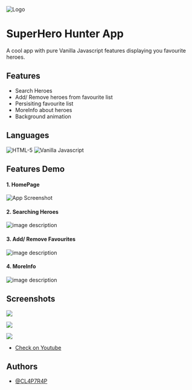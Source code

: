 ![Logo](https://encrypted-tbn0.gstatic.com/images?q=tbn:ANd9GcSh9JRD9V2w7tnNqL16nYpf3GWEGUJajlSVwQ&usqp=CAU)
# SuperHero Hunter App

A cool app with pure Vanilla Javascript features displaying you favourite heroes.


## Features

- Search Heroes
- Add/ Remove heroes from favourite list
- Persisiting favourite list
- MoreInfo about heroes
- Background animation




## Languages



![HTML-5](https://img.shields.io/badge/1-HTML-yellow)
![ Vanilla Javascript](https://img.shields.io/badge/2-Vanilla%20JS-green)


## Features Demo

#### 1. HomePage

![App Screenshot](https://user-images.githubusercontent.com/57012258/237349411-c982b7e6-25da-4637-95d6-f54034798b30.gif)

#### 2. Searching Heroes
![image description](https://user-images.githubusercontent.com/57012258/237352319-9fe7867e-330e-4c1f-b33f-c68084aeb894.gif)

#### 3. Add/ Remove Favourites
![image description](https://user-images.githubusercontent.com/57012258/237354179-e1f8248e-58a4-4a67-8ce0-a212c3bee242.gif)

#### 4. MoreInfo
![image description](https://user-images.githubusercontent.com/57012258/237350584-9de8712d-6a6f-4f83-99ff-46adfe96e451.gif)

 

 
## Screenshots



![](https://user-images.githubusercontent.com/57012258/237354977-69d29635-0fdd-4a90-a1c6-7fd4f4ab5ed5.png)

![](https://user-images.githubusercontent.com/57012258/237355001-a1602604-03e5-4778-b435-8ef4c148d74f.png)

![](https://user-images.githubusercontent.com/57012258/237357138-16f7b603-1399-4643-bc59-02527c3a3e56.png)

 
- [Check on Youtube](https://www.youtube.com/watch?v=IyREFs0Sf84)

## Authors

- [@CL4P7R4P](https://github.com/CL4P7R4P-97)
